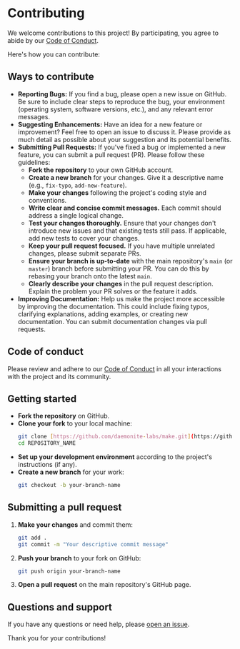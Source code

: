 # Contributing

We welcome contributions to this project! By participating, you agree to abide by our [Code of Conduct](./CODE_OF_CONDUCT.md).

Here's how you can contribute:

## Ways to contribute

* **Reporting Bugs:** If you find a bug, please open a new issue on GitHub. Be sure to include clear steps to reproduce the bug, your environment (operating system, software versions, etc.), and any relevant error messages.
* **Suggesting Enhancements:** Have an idea for a new feature or improvement? Feel free to open an issue to discuss it. Please provide as much detail as possible about your suggestion and its potential benefits.
* **Submitting Pull Requests:** If you've fixed a bug or implemented a new feature, you can submit a pull request (PR). Please follow these guidelines:
    * **Fork the repository** to your own GitHub account.
    * **Create a new branch** for your changes. Give it a descriptive name (e.g., `fix-typo`, `add-new-feature`).
    * **Make your changes** following the project's coding style and conventions.
    * **Write clear and concise commit messages.** Each commit should address a single logical change.
    * **Test your changes thoroughly.** Ensure that your changes don't introduce new issues and that existing tests still pass. If applicable, add new tests to cover your changes.
    * **Keep your pull request focused.** If you have multiple unrelated changes, please submit separate PRs.
    * **Ensure your branch is up-to-date** with the main repository's `main` (or `master`) branch before submitting your PR. You can do this by rebasing your branch onto the latest `main`.
    * **Clearly describe your changes** in the pull request description. Explain the problem your PR solves or the feature it adds.
* **Improving Documentation:** Help us make the project more accessible by improving the documentation. This could include fixing typos, clarifying explanations, adding examples, or creating new documentation. You can submit documentation changes via pull requests.

## Code of conduct

Please review and adhere to our [Code of Conduct](./CODE_OF_CONDUCT.md) in all your interactions with the project and its community.

## Getting started

* **Fork the repository** on GitHub.
* **Clone your fork** to your local machine:
    ```bash
    git clone [https://github.com/daemonite-labs/make.git](https://github.com/daemonite-labs/make.git)
    cd REPOSITORY_NAME
    ```
* **Set up your development environment** according to the project's instructions (if any).
* **Create a new branch** for your work:
    ```bash
    git checkout -b your-branch-name
    ```

## Submitting a pull request

1.  **Make your changes** and commit them:
    ```bash
    git add .
    git commit -m "Your descriptive commit message"
    ```
2.  **Push your branch** to your fork on GitHub:
    ```bash
    git push origin your-branch-name
    ```
3.  **Open a pull request** on the main repository's GitHub page.

## Questions and support

If you have any questions or need help, please [open an issue](https://github.com/daemonite-labs/make/issues).

Thank you for your contributions!
